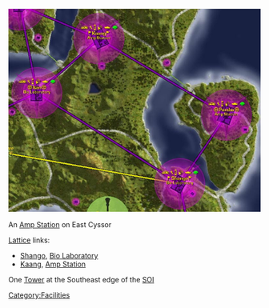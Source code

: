 ![](images/Pamba_Map.jpg "Pamba_Map.jpg")

An [Amp Station](../locations/Amp_Station.md) on East Cyssor

[Lattice](../terminology/Lattice.md) links:

- [Shango](Shango.md), [Bio
  Laboratory](../locations/Bio_Laboratory.md)
- [Kaang](Kaang.md), [Amp Station](../locations/Amp_Station.md)

One [Tower](../locations/Towers.md) at the Southeast edge of the
[SOI](../locations/Sphere_of_Influence.md)

[Category:Facilities](Category:Facilities.md)
